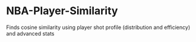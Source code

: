 # NBA-Player-Similarity
Finds cosine similarity using player shot profile (distribution and efficiency) and advanced stats
